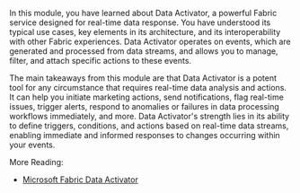 

In this module, you have learned about Data Activator, a powerful Fabric service designed for real-time data response. You have understood its typical use cases, key elements in its architecture, and its interoperability with other Fabric experiences. Data Activator operates on events, which are generated and processed from data streams, and allows you to manage, filter, and attach specific actions to these events.

The main takeaways from this module are that Data Activator is a potent tool for any circumstance that requires real-time data analysis and actions. It can help you initiate marketing actions, send notifications, flag real-time issues, trigger alerts, respond to anomalies or failures in data processing workflows immediately, and more. Data Activator's strength lies in its ability to define triggers, conditions, and actions based on real-time data streams, enabling immediate and informed responses to changes occurring within your events.

More Reading:

- [Microsoft Fabric Data Activator][/dataActivator/]

[/dataActivator/]: https://github.com/microsoft/dataActivator/